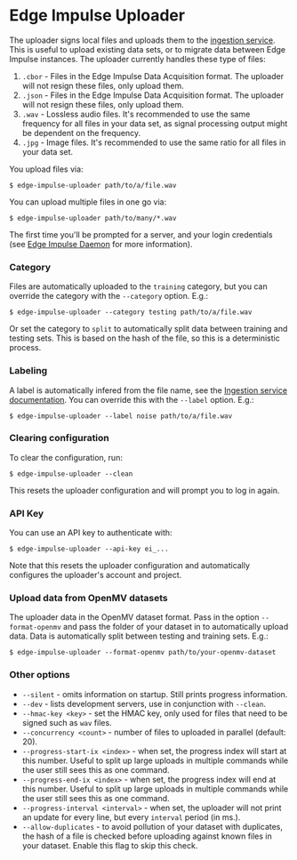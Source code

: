 # Edge Impulse Uploader

The uploader signs local files and uploads them to the [ingestion service](https://docs.edgeimpulse.com/reference-link/ingestion-api). This is useful to upload existing data sets, or to migrate data between Edge Impulse instances. The uploader currently handles these type of files:

1. `.cbor` - Files in the Edge Impulse Data Acquisition format. The uploader will not resign these files, only upload them.
2. `.json` - Files in the Edge Impulse Data Acquisition format. The uploader will not resign these files, only upload them.
3. `.wav` - Lossless audio files. It's recommended to use the same frequency for all files in your data set, as signal processing output might be dependent on the frequency.
4. `.jpg` - Image files. It's recommended to use the same ratio for all files in your data set.

You upload files via:

```
$ edge-impulse-uploader path/to/a/file.wav
```

You can upload multiple files in one go via:

```
$ edge-impulse-uploader path/to/many/*.wav
```

The first time you'll be prompted for a server, and your login credentials (see [Edge Impulse Daemon](https://docs.edgeimpulse.com/docs/cli-daemon) for more information).

### Category

Files are automatically uploaded to the `training` category, but you can override the category with the `--category` option. E.g.:

```
$ edge-impulse-uploader --category testing path/to/a/file.wav
```

Or set the category to `split` to automatically split data between training and testing sets. This is based on the hash of the file, so this is a deterministic process.

### Labeling

A label is automatically infered from the file name, see the [Ingestion service documentation](https://docs.edgeimpulse.com/reference#ingestion-api). You can override this with the `--label` option. E.g.:

```
$ edge-impulse-uploader --label noise path/to/a/file.wav
```

### Clearing configuration

To clear the configuration, run:

```
$ edge-impulse-uploader --clean
```

This resets the uploader configuration and will prompt you to log in again.

### API Key

You can use an API key to authenticate with:

```
$ edge-impulse-uploader --api-key ei_...
```

Note that this resets the uploader configuration and automatically configures the uploader's account and project.

### Upload data from OpenMV datasets

The uploader data in the OpenMV dataset format. Pass in the option `--format-openmv` and pass the folder of your dataset in to automatically upload data. Data is automatically split between testing and training sets. E.g.:

```
$ edge-impulse-uploader --format-openmv path/to/your-openmv-dataset
```

### Other options

* `--silent` - omits information on startup. Still prints progress information.
* `--dev` - lists development servers, use in conjunction with `--clean`.
* `--hmac-key <key>` - set the HMAC key, only used for files that need to be signed such as `wav` files.
* `--concurrency <count>` - number of files to uploaded in parallel (default: 20).
* `--progress-start-ix <index>` - when set, the progress index will start at this number. Useful to split up large uploads in multiple commands while the user still sees this as one command.
* `--progress-end-ix <index>` - when set, the progress index will end at this number. Useful to split up large uploads in multiple commands while the user still sees this as one command.
* `--progress-interval <interval>` - when set, the uploader will not print an update for every line, but every `interval` period (in ms.).
* `--allow-duplicates` - to avoid pollution of your dataset with duplicates, the hash of a file is checked before uploading against known files in your dataset. Enable this flag to skip this check.
